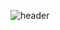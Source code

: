 

![header](https://capsule-render.vercel.app/api?type=waving&color=auto&height=300&section=header&text=welcome&desc=Yoon-HG%20GitHub%20Profile&descAlign=70&DescAlignY=100)

<!--
**yoon-hg/yoon-hg** is a ✨ _special_ ✨ repository because its `README.md` (this file) appears on your GitHub profile.

Here are some ideas to get you started:

- 🔭 I’m currently working on ...
- 🌱 I’m currently learning ...
- 👯 I’m looking to collaborate on ...
- 🤔 I’m looking for help with ...
- 💬 Ask me about ...
- 📫 How to reach me: ...
- 😄 Pronouns: ...
- ⚡ Fun fact: ...
-->
